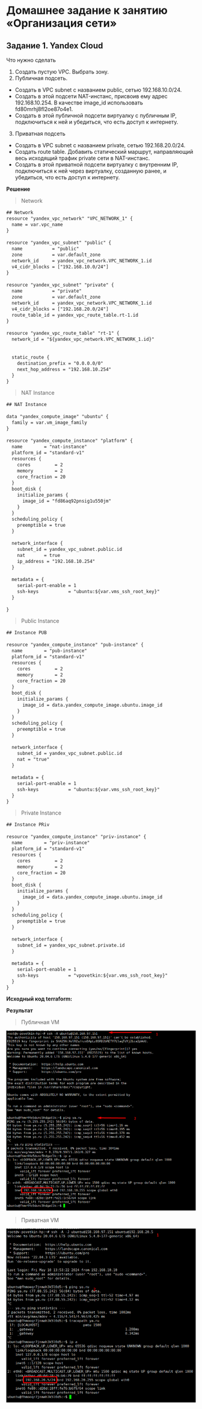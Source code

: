# Домашнее задание к занятию «Организация сети»

## Задание 1. Yandex Cloud

Что нужно сделать

1. Создать пустую VPC. Выбрать зону.
2. Публичная подсеть.

* Создать в VPC subnet с названием public, сетью 192.168.10.0/24.
* Создать в этой подсети NAT-инстанс, присвоив ему адрес 192.168.10.254. В качестве image_id использовать fd80mrhj8fl2oe87o4e1.
* Создать в этой публичной подсети виртуалку с публичным IP, подключиться к ней и убедиться, что есть доступ к интернету.

3. Приватная подсеть

* Создать в VPC subnet с названием private, сетью 192.168.20.0/24.
* Создать route table. Добавить статический маршрут, направляющий весь исходящий трафик private сети в NAT-инстанс.
* Создать в этой приватной подсети виртуалку с внутренним IP, подключиться к ней через виртуалку, созданную ранее, и убедиться, что есть доступ к интернету.

**Решение**

> Network

```HCL
## Network
resource "yandex_vpc_network" "VPC_NETWORK_1" {
  name = var.vpc_name
}

resource "yandex_vpc_subnet" "public" {
  name           = "public"
  zone           = var.default_zone
  network_id     = yandex_vpc_network.VPC_NETWORK_1.id
  v4_cidr_blocks = ["192.168.10.0/24"]
}

resource "yandex_vpc_subnet" "private" {
  name           = "private"
  zone           = var.default_zone
  network_id     = yandex_vpc_network.VPC_NETWORK_1.id
  v4_cidr_blocks = ["192.168.20.0/24"]
  route_table_id = yandex_vpc_route_table.rt-1.id
}

resource "yandex_vpc_route_table" "rt-1" {
  network_id = "${yandex_vpc_network.VPC_NETWORK_1.id}"
  

  static_route {
    destination_prefix = "0.0.0.0/0"
    next_hop_address = "192.168.10.254"        
  }
}
```

> NAT Instance

```HCL
## NAT Instance

data "yandex_compute_image" "ubuntu" {    
  family = var.vm_image_family
}

resource "yandex_compute_instance" "platform" {
  name        = "nat-instance"
  platform_id = "standard-v1"
  resources {
    cores         = 2
    memory        = 2
    core_fraction = 20
  }
  boot_disk {
    initialize_params {
      image_id = "fd86aq92pnsig1u550jm"
    }
  }
  scheduling_policy {
    preemptible = true
  }
  
  network_interface {
    subnet_id = yandex_vpc_subnet.public.id
    nat       = true
    ip_address = "192.168.10.254"
  }
  
  metadata = {
    serial-port-enable = 1
    ssh-keys           = "ubuntu:${var.vms_ssh_root_key}"
  }

}
```

> Public Instance

```HCL
## Instance PUB

resource "yandex_compute_instance" "pub-instance" {
  name        = "pub-instance"
  platform_id = "standard-v1"
  resources {
    cores         = 2
    memory        = 2
    core_fraction = 20
  }
  boot_disk {
    initialize_params {
      image_id = data.yandex_compute_image.ubuntu.image_id
    }
  }
  scheduling_policy {
    preemptible = true
  }
  
  network_interface {
    subnet_id = yandex_vpc_subnet.public.id    
    nat = "true"
  }
  
  metadata = {
    serial-port-enable = 1
    ssh-keys           = "ubuntu:${var.vms_ssh_root_key}"
  }
}
```

> Private Instance

```HCL
## Instance PRiv

resource "yandex_compute_instance" "priv-instance" {
  name        = "priv-instance"
  platform_id = "standard-v1"
  resources {
    cores         = 2
    memory        = 2
    core_fraction = 20
  }
  boot_disk {
    initialize_params {
      image_id = data.yandex_compute_image.ubuntu.image_id
    }
  }
  scheduling_policy {
    preemptible = true
  }
  
  network_interface {
    subnet_id = yandex_vpc_subnet.private.id    
  }
  
  metadata = {
    serial-port-enable = 1
    ssh-keys           = "vpovetkin:${var.vms_ssh_root_key}"
  }
}
```


**Исходный код terraform:** 


**Результат**

> Публичная VM

![clopro1-task1-1](./home_work/clopro_01/screenshots/Screenshot_1.png)

> Приватная VM

![clopro1-task1-2](./home_work/clopro_01/screenshots/Screenshot_2.png)

